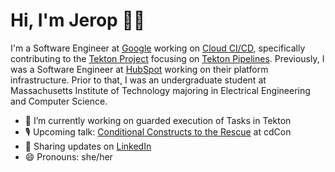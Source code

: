 # Hi, I'm Jerop 👋🏾

I'm a Software Engineer at [Google](https://about.google/) working on [Cloud CI/CD](https://cloud.google.com/docs/ci-cd), specifically contributing to the [Tekton Project](https://cloud.google.com/tekton) focusing on [Tekton Pipelines](https://github.com/tektoncd/pipeline). Previously, I was a Software Engineer at [HubSpot](https://www.hubspot.com/) working on their platform infrastructure. Prior to that, I was an undergraduate student at Massachusetts Institute of Technology majoring in Electrical Engineering and Computer Science.

- 🔭 I’m currently working on guarded execution of Tasks in Tekton
- 🎙 Upcoming talk: [Conditional Constructs to the Rescue](https://cdcon2020.sched.com/event/e2OG) at cdCon
- 💼 Sharing updates on <a href="https://www.linkedin.com/in/jerop/">LinkedIn</a>
- 😄 Pronouns: she/her

<!--
**jerop/jerop** is a ✨ _special_ ✨ repository because its `README.md` (this file) appears on your GitHub profile.

Here are some ideas to get you started:

- 🔭 I’m currently working on ...
- 🌱 I’m currently learning ...
- 👯 I’m looking to collaborate on ...
- 🤔 I’m looking for help with ...
- 💬 Ask me about ...
- 📫 How to reach me: ...
- 😄 Pronouns: ...
- ⚡ Fun fact: ...
-->
